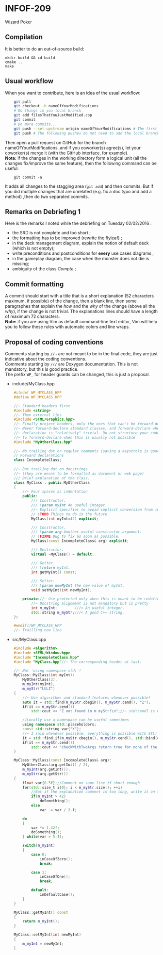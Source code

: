 # INFOF-209
Wizard Poker

## Compilation

It is better to do an out-of-source build:

    mkdir build && cd build
	cmake ..
	make


## Usual workflow

When you want to contribute, here is an idea of the usual workflow:

```bash
    git pull
	git checkout -b nameOfYourModifications
	# Do things in you local branch
	git add filesThatYouJustModified.cpp
	git commit
	# Do more commits...
	git push --set-upstream origin nameOfYourModifications # The first push
	git push # The following pushes do not need to add the local branch to origin
```

Then open a pull request on GitHub for the branch nameOfYourModifications,
and if you coworker(s) agree(s), let your coworker(s) merge it (with the GitHub interface, for example).  
**Note:** if the changes in the working directory form a logical unit (all the changes
fix/improve the same feature), then the following command can be useful:

```
    git commit -a
```

It adds all changes to the stagging area (`git add`) and then commits.
But if you did multiple changes that are unrelated (e.g. fix a doc typo and add a method)
,then do two separated commits.


## Remarks on Debriefing 1

Here is the remarks I noted while the debriefing on Tuesday 02/02/2016 :

+ the SRD is not complete and too short ;
+ the formatting has to be improved (rewrite the flyleaf) ;
+ in the deck management diagram, explain the notion of default deck (which is not empty);
+ write preconditions and postconditions for **every** use cases diagrams ;
+ in the gameplay diagram, the case when the monster does not die is missing;
+ ambiguity of the class *Compte* ;

## Commit formatting

A commit should start with a title that is  a short explanation
(52 characters maximum, if possible) of the change, then a blank line,
then some paragraphes that explain the *how* and the *why* of the change
(above all the *why*), if the change is not trivial.
The explanations lines should have a length of maximum 72 characters.  
**Note:** if you are using Vim as default command-line text editor,
Vim will help you to follow these rules with automatic colors and
line wraps.

## Proposal of coding conventions
Comments starting by `//~` are not meant to be in
the final code, they are just indicative about the coding conventions.  
Comments starting by `///` are Doxygen documentation.
This is not mandatory, but this is good practice.  
The prefix `WP_` for header guards can be changed, this is
just a proposal.

* include/MyClass.hpp

```cpp
    #ifndef WP_MYCLASS_HPP
    #define WP_MYCLASS_HPP

    //~ Standard headers first
    #include <string>
    //~ Then external libs
    #include <SFML/Graphics.hpp>
    //~ Finally project headers, only the ones that can't be forward-declared
	//~ Never forward-declare standard classes, and forward-declare when the
	//~ declaration is "relatively" trivial. Do not structure your code
	//~ to forward-declare when this is usually not possible
    #include "MyOtherClass.hpp"
    
    //~ No trailing dot on regular comments (saving a keystroke is good)
    // Forward declarations
    class IncompleteClass;
    
    //~ But trailing dot on docstrings
    //~ (they are meant to be formatted as document or web page)
    /// Brief explanation of the class.
    class MyClass : public MyOtherClass
    {
        //~ Four spaces as indentation
        public:
            /// Constructor.
            /// \param myInt An useful integer.
            //~ Explicit specifier to avoid implicit conversion from int to MyClass
			// \TODO Things to do in the future.
            MyClass(int myInt=42) explicit;

            /// Constructor.
            /// \param arg Another useful constructor argument.
			// \FIXME Bug to fix as soon as possible.
            MyClass(const IncompleteClass& arg) explicit;

            /// Destructor.
            virtual ~MyClass() = default;

            /// Getter.
            /// \return myInt.
            int getMyInt() const;
            
            /// Setter.
            /// \param newMyInt The new value of myInt.
            void setMyInt(int newMyInt);

        private://~ Use protected only when this is meant to be redefined by subclasses
            //~ Docstring alignment is not mandatory but is pretty
            int m_myInt;        ///< An useful integer.
            std::string m_myStr;///< A good C++ string.
    };

    #endif//WP_MYCLASS_HPP
    //~ Trailling new line
```


* src/MyClass.cpp

```cpp
    #include <algorithm>
    #include <SFML/Window.hpp>
    #include "IncompleteClass.hpp"
    #include "MyClass.hpp"//~ The corresponding header at last.

    //~ Not `using namespace std;`!
    MyClass::MyClass(int myInt):
        MyOtherClass(3),
        m_myInt(myInt),
        m_myStr("LULZ")
    {
        //~ Use algorithms and standard features whenever possible!
        auto it = std::find(m_myStr.cbegin(), m_myStr.cend(), "Z");
        if(it == m_myStr.cend())
            std::cout << "Z not found in m_myStr!\n";//~ std::endl is not always necessary

        //Locally use a namespace can be useful sometimes
        using namespace std::placeholders;
        const std::string var{"X"};
        //~ I said whenever possible, everything is possible with STL!
        it = std::find_if(m_myStr.cbegin(), m_myStr.cend(), std::bind(checkWithTwoArgs, _1, var));
        if(it == m_myStr.cend())
            std::cout << "checkWithTwoArgs return true for none of the characters of m_myStr and var\n";
    }

    MyClass::MyClass(const IncompleteClass& arg):
        MyOtherClass(arg.getInt() / 2),
        m_myInt(arg.getInt()),
        m_myStr(arg.getStr())
    {
        float var{0.5f};//Comment on same line if short enough
        for(std::size_t i{0}; i < m_myStr.size(); ++i)
            //But if the explanation comment is too long, write it on the previous line
            if(m_myInt > 42)
                doSomething();
            else
                var -= var / 2.f;

        do
        {
            var *= 1.42f;
            doSomething();
        } while(var > 5.f);

        switch(m_myInt)
        {
            case 0:
                inCaseOfZero();
                break;

            case 1:
                inCaseOfOne();
                break;

            default:
                inDefaultCase();
        }
    }

    MyClass::getMyInt() const
    {
        return m_myInt();
    }

    MyClass::setMyInt(int newMyInt)
    {
        m_myInt = newMyInt;
    }
```

